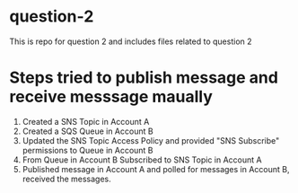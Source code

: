 # question-2
This is repo for question 2 and includes files related to question 2 

# Steps tried to publish message and receive messsage maually
1. Created a SNS Topic in Account A
2. Created a SQS Queue in Account B
3. Updated the SNS Topic Access Policy and provided "SNS Subscribe" permissions to Queue in Account B
4. From Queue in Account B Subscribed to SNS Topic in Account A
5. Published message in Account A and polled for messages in Account B, received the messages.

